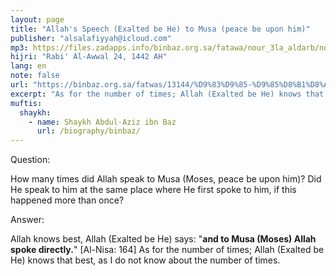 ```yaml
---
layout: page
title: "Allah's Speech (Exalted be He) to Musa (peace be upon him)"
publisher: "alsalafiyyah@icloud.com"
mp3: https://files.zadapps.info/binbaz.org.sa/fatawa/nour_3la_aldarb/nour_636/nour_63614.mp3
hijri: "Rabi' Al-Awwal 24, 1442 AH"
lang: en
note: false
url: "https://binbaz.org.sa/fatwas/13144/%D9%83%D9%85-%D9%85%D8%B1%D8%A9-%D9%83%D9%84%D9%85-%D8%A7%D9%84%D9%84%D9%87-%D9%85%D9%88%D8%B3%D9%89-%D8%B9%D9%84%D9%8A%D9%87-%D8%A7%D9%84%D8%B3%D9%84%D8%A7%D9%85"
excerpt: "As for the number of times; Allah (Exalted be He) knows that best, as I do not know about the number of times."
muftis:
  shaykh: 
    - name: Shaykh Abdul-Aziz ibn Baz
      url: /biography/binbaz/
---
```


Question:

How many times did Allah speak to Musa (Moses, peace be upon him)? Did He speak to him at the same place where He first spoke to him, if this happened more than once? 

Answer:

Allah knows best, Allah (Exalted be He) says: "**and to Musa (Moses) Allah spoke directly.**" [Al-Nisa: 164] As for the number of times; Allah (Exalted be He) knows that best, as I do not know about the number of times.
